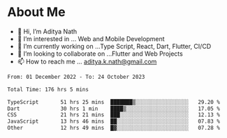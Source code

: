 # About Me

- 👋 Hi, I’m Aditya Nath
- 👀 I’m interested in ... Web and Mobile Development
- 🌱 I’m currently working on ...Type Script, React, Dart, Flutter, CI/CD
- 💞️ I’m looking to collaborate on ...Flutter and Web Projects
- 📫 How to reach me ... aditya.k.nath@gmail.com

<!--START_SECTION:waka-->

```txt
From: 01 December 2022 - To: 24 October 2023

Total Time: 176 hrs 5 mins

TypeScript       51 hrs 25 mins  ███████▒░░░░░░░░░░░░░░░░░   29.20 %
Dart             30 hrs 1 min    ████▒░░░░░░░░░░░░░░░░░░░░   17.05 %
CSS              21 hrs 21 mins  ███░░░░░░░░░░░░░░░░░░░░░░   12.13 %
JavaScript       13 hrs 46 mins  ██░░░░░░░░░░░░░░░░░░░░░░░   07.83 %
Other            12 hrs 49 mins  █▓░░░░░░░░░░░░░░░░░░░░░░░   07.28 %
```

<!--END_SECTION:waka-->

<!---
kronosking007/kronosking007 is a ✨ special ✨ repository because its `README.md` (this file) appears on your GitHub profile.
You can click the Preview link to take a look at your changes.
--->
